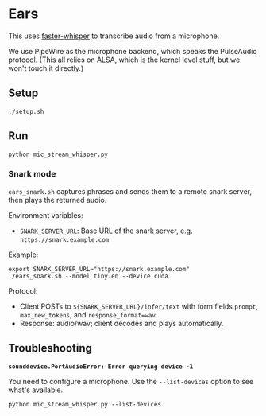# Ears

This uses [faster-whisper](https://github.com/guillaumekln/faster-whisper) to transcribe audio from a microphone.

We use PipeWire as the microphone backend, which speaks the PulseAudio protocol.
(This all relies on ALSA, which is the kernel level stuff, but we won't touch it directly.)

## Setup

```
./setup.sh
```

## Run

```
python mic_stream_whisper.py
```

### Snark mode

`ears_snark.sh` captures phrases and sends them to a remote snark server, then plays the returned audio.

Environment variables:

- `SNARK_SERVER_URL`: Base URL of the snark server, e.g. `https://snark.example.com`

Example:

```
export SNARK_SERVER_URL="https://snark.example.com"
./ears_snark.sh --model tiny.en --device cuda
```

Protocol:

- Client POSTs to `${SNARK_SERVER_URL}/infer/text` with form fields `prompt`, `max_new_tokens`, and `response_format=wav`.
- Response: audio/wav; client decodes and plays automatically.

## Troubleshooting

**`sounddevice.PortAudioError: Error querying device -1`**

You need to configure a microphone.  Use the `--list-devices` option to see what's available.

```
python mic_stream_whisper.py --list-devices
```




